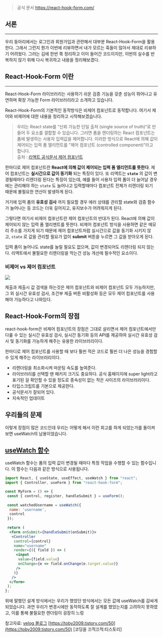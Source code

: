 
>  공식 문서
>  https://react-hook-form.com/


## 서론
---

우리 동아리에서는 로그인과 회원가입과 관련해서 대부분 React-Hook-Form을 활용한다. 그래서 그런지 뭔가 이번에 리뷰하면서 내가 모르는 훅들이 많아서 제대로 리뷰하기 어려웠다. 그러는 김에 한번 쭉 정리하고 이미 들어간 코드이지만, 이번의 실수를 반복하지 않기 위해 다시 복귀하고 내용을 정리해보겠다.


## React-Hook-Form 이란
---
React-Hook-Form 라이브러리는 사용하기 쉬운 검증 기능을 갖춘 성능이 뛰어나고 유연하며 확장 가능한 Form 라이브러리라고 소개하고 있습니다. 

React-Hook-Form의 기본적인 동작방식은 비제어 컴포넌트로 동작합니다. 여기서 제어와 비제어에 대한 내용을 정리하고 시작해보겠습니다.

>우리는 React state를 “신뢰 가능한 단일 출처 (single source of truth)“로 만들어 두 요소를 결합할 수 있습니다. 그러면 폼을 렌더링하는 React 컴포넌트는 폼에 발생하는 사용자 입력값을 제어합니다. 이러한 방식으로 React에 의해 값이 제어되는 입력 폼 엘리먼트를 “제어 컴포넌트 (controlled component)“라고 합니다.  
  출처 : [리액트 공식문서 제어 컴포넌트](https://ko.reactjs.org/docs/forms.html#controlled-components)

한마디로 제어 컴포넌트란 **React에 의해 값이 제어되는 입력 폼 엘리먼트를 뜻한다**.
제어 컴포넌트는 **실시간으로 값이 동기화** 되는 특징이 있다. 또 리액트는 **`state`** 의 값이 변경될때마다 리렌더링 된다는 특징이 있는데, 예를 들어 사용자 입력 폼이 더 늘어날 경우에는 관리해야 하는 `state` 도 늘어나고 입력할때마다 컴포넌트 전체가 리렌더링 되기 때문에 불필요한 연산이 발생하게 된다.

거기에 입력 폼의 **유효성 검사** 까지 필요할 경우 에러 상태를 관리할 state와 검증 함수가 늘어나는 등 코드는 더욱 길어지고, 유지보수가 어려워지게 된다.

그렇다면 여기서 비제어 컴포넌트란 제어 컴포넌트의 반대가 된다. React에 의해 값이 제어되지 않는 입력 폼 엘리멘트를 뜻한다.
비제어 컴포넌트 방식을 사용하면 같은 메모리 주소를 가지게 되기 때문에 제어 컴포넌트처럼 실시간으로 값을 동기화 시키지 않고, `state` 로 값을 관리할 필요가 없이 **submit** 버튼을 누르면 그 값을 받아오게 된다.

입력 폼이 늘어나도 state를 늘릴 필요도 없으며, 값이 변경되어도 리렌더링 되지 않는다. 리액트에서 불필요한 리렌더링을 막는건 성능 개선에 필수적인 요소이다.

### 비제어 vs 제어 컴포넌트

![](https://i.imgur.com/BRZwCOr.png)

제출과 제출시 값 검색을 하는것은 제어 컴포넌트와 비제어 컴포넌트 모두 가능하지만, 그 외 실시간 유효성 검사, 조건부 제출 버튼 비활성화 등은 모두 제어 컴포넌트를 사용해야 가능하다고 나와있다.


## React-Hook-Form의 장점
react-hook-form은 비제어 컴포넌트의 장점은 그대로 살리면서 제어 컴포넌트에서만 다룰 수 있는 실시간 유효성 검사, 실시간 동기화 등의 API를 제공하여 실시간 유효성 검사 및 동기화를 가능하게 해주는 유용한 라이브러리이다. 

한마디로 제어 컴포넌트를 사용할 때 보다 훨씬 적은 코드로 훨씬 더 나은 성능을 경험할 수 있게 해주는 라이브러리이다.

- 리렌더링을 최소화시켜 마운팅 속도를 높여준다.
- 라이브러리를 선택할 땐 패키지 크기도 중요하다. 공식 홈페이지에 super light라고 표기된 걸 확인할 수 있을 정도로 종속성이 없는 작은 사이즈의 라이브러리이다.
- 타입스크립트를 기본으로 제공한다.
- 공식문서가 잘되어 있다.
- 지속적인 업데이트

## 우리들의 문제 

이렇게 장점이 많은 코드인데 우리는 어떻게 해서 이런 회고를 하게 되었는가를 돌이켜보면 useWatch의 남용이었습니다.

## [useWatch 함수](#useWatch%20%ED%95%A8%EC%88%98-1)

useWatch 함수는 폼의 입력 값이 변경될 때마다 특정 작업을 수행할 수 있는 함수입니다. 이 함수는 다음과 같은 방식으로 사용됩니다.

```jsx
import React, { useState, useEffect, useWatch } from "react";
import { Controller, useForm } from "react-hook-form";

const MyForm = () => {
 const { control, register, handleSubmit } = useForm();
 
 const watchedUsername = useWatch({
  name: 'username',
  control
 });
 
 return (
  <form onSubmit={handleSubmit(onSubmit)}>
   <Controller
    control={control}
    name="username"
    render={({ field }) => (
     <input
      value={field.value}
      onChange={e => field.onChange(e.target.value)}
     />
    )}
   />
  </form>
 );
};
```


위에 말했던 설계 방식에서는 우리가 했었던 방식에서는 모든 값에 useWatch를 감싸게 되었습니다. 과연 우리가 변경시에만 동작하도록 잘 설계를 했었는지를 고려하지 못하였고, 이를 통해 불필요한 렌더링이 굉장히 느렁


참고자료: [velog 블로그](https://velog.io/@jellyjw/React-hook-form-%EC%99%9C-%EC%93%B8%EA%B9%8C-%EC%84%B8%EA%B0%9C%EC%9D%98-%ED%94%84%EB%A1%9C%EC%A0%9D%ED%8A%B8-%EC%A0%81%EC%9A%A9%EA%B8%B0) [https://toby2009.tistory.com/50](https://toby2009.tistory.com/50) [코딩을 끄적끄적:티스토리]